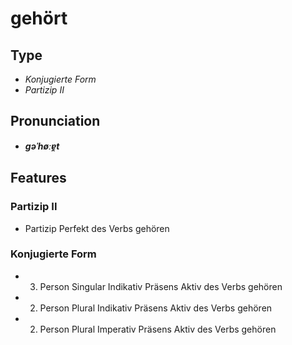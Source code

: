 # gehört
## Type
- _Konjugierte Form_
- _Partizip II_
## Pronunciation
- **_ɡəˈhøːɐ̯t_**
## Features
### Partizip II
-  Partizip Perfekt des Verbs gehören
### Konjugierte Form
- 3. Person Singular Indikativ Präsens Aktiv des Verbs gehören
- 2. Person Plural Indikativ Präsens Aktiv des Verbs gehören
- 2. Person Plural Imperativ Präsens Aktiv des Verbs gehören
